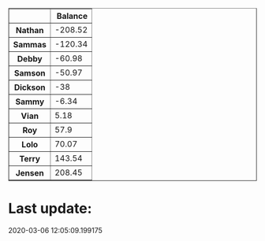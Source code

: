 <table border="1" class="dataframe">
  <thead>
    <tr style="text-align: right;">
      <th></th>
      <th>Balance</th>
    </tr>
  </thead>
  <tbody>
    <tr>
      <th>Nathan</th>
      <td>-208.52</td>
    </tr>
    <tr>
      <th>Sammas</th>
      <td>-120.34</td>
    </tr>
    <tr>
      <th>Debby</th>
      <td>-60.98</td>
    </tr>
    <tr>
      <th>Samson</th>
      <td>-50.97</td>
    </tr>
    <tr>
      <th>Dickson</th>
      <td>-38</td>
    </tr>
    <tr>
      <th>Sammy</th>
      <td>-6.34</td>
    </tr>
    <tr>
      <th>Vian</th>
      <td>5.18</td>
    </tr>
    <tr>
      <th>Roy</th>
      <td>57.9</td>
    </tr>
    <tr>
      <th>Lolo</th>
      <td>70.07</td>
    </tr>
    <tr>
      <th>Terry</th>
      <td>143.54</td>
    </tr>
    <tr>
      <th>Jensen</th>
      <td>208.45</td>
    </tr>
  </tbody>
</table><H1>Last update:</H1>2020-03-06 12:05:09.199175
